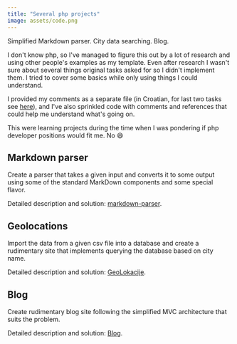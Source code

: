 ```yaml
---
title: "Several php projects"
image: assets/code.png
---
```


Simplified Markdown parser. City data searching. Blog.

I don't know php, so I've managed to figure this out by a lot of research and using other people's examples as my template. Even after research I wasn't sure about several things original tasks asked for so I didn't implement them. I tried to cover some basics while only using things I could understand.

I provided my comments as a separate file (in Croatian, for last two tasks see [here](/projects/php/php-comments.pdf)), and I've also sprinkled code with comments and references that could help me understand what's going on.

This were learning projects during the time when I was pondering if php developer positions would fit me. No :smile:

## Markdown parser
Create a parser that takes a given input and converts it to some output using some of the standard MarkDown components and some special flavor.

Detailed description and solution: [markdown-parser](https://github.com/inesucrvenom/inesucrvenom.github.io/tree/master/projects/php/markdown-parser).


## Geolocations
Import the data from a given csv file into a database and create a rudimentary site that implements querying the database based on city name.

Detailed description and solution: [GeoLokacije](https://github.com/inesucrvenom/inesucrvenom.github.io/tree/master/projects/php/GeoLokacije).


## Blog
Create rudimentary blog site following the simplified MVC architecture that suits the problem.

Detailed description and solution: [Blog](https://github.com/inesucrvenom/inesucrvenom.github.io/tree/master/projects/php/Blog).
